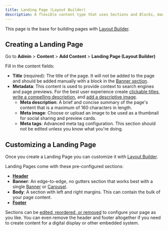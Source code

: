 ```yaml
---
title: Landing Page (Layout Builder)
description: A flexible content type that uses Sections and Blocks, managed with Layout Builder, to build content.
---
```


This page is the base for building pages with [Layout Builder](../../layout-builder).

## Creating a Landing Page

Go to **Admin** > **Content** > **Add Content** > **Landing Page (Layout Builder)**

Fill in the content fields:

- **Title** (required): The title of the page. It will not be added to the page and should be added manually with a block in the [Banner section](#customizing-a-landing-page).
- **Metadata**: This content is used to provide context to search engines and page previews. For the best user experience create [clickable titles](https://backlinko.com/on-page-seo#optimize-title-and-description-tags), [write a compelling description](https://moz.com/learn/seo/meta-description), and [add a descriptive image](https://yoast.com/image-seo/#always).
  - **Meta description**: A brief and concise summary of the page's content that is a maximum of 160 characters in length.
  - **Meta image**: Choose or upload an image to be used as a thumbnail for social sharing and preview cards.
  - **Meta tags**: Advanced meta tag configuration. This section should not be edited unless you know what you're doing.

## Customizing a Landing Page

Once you create a Landing Page you can customize it with [Layout Builder](../../layout-builder).

Landing Pages come with these pre-configured sections:

- [**Header**](../../layout-builder/header-footer/#header-section)
- **Banner**: An edge-to-edge, no gutters section that works best with a single [Banner](../../layout-builder/banner) or [Carousel](../../layout-builder/carousel).
- **Body**: A section with left and right margins. This can contain the bulk of your page content.
- [**Footer**](../../layout-builder/header-footer/#footer-section)

Sections can be [edited, reordered, or removed](../../layout-builder/#sections) to configure your page as you like. You can even remove the header and footer altogether if you need to create content for a digital display or other embedded system.
